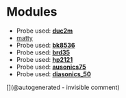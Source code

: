 
# Modules

* Probe used: __[duc2m](/include/probes/auto/duc2m.md)__
* [matty](/matty/)
* Probe used: __[bk8536](/include/probes/auto/bk8536.md)__
* Probe used: __[brd35](/include/probes/auto/brd35.md)__
* Probe used: __[hp2121](/include/probes/auto/hp2121.md)__
* Probe used: __[ausonics75](/include/probes/auto/ausonics75.md)__
* Probe used: __[diasonics_50](/include/probes/auto/diasonics_50.md)__


[](@autogenerated - invisible comment)